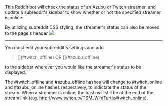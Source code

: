 This Reddit bot will check the status of an Azubu or Twitch streamer, and update a subreddit's sidebar to show whether or not the specified streamer is online.

By utilizing subreddit CSS styling, the streamer's status can also be moved to the page's header
<img src="http://i.imgur.com/YVBgMYv.png">

<hr>

You must edit your subreddit's settings and add
> \[\]\(#twitch_offline\)
OR
> \[\]\(#azubu_offline\)

to the sidebar wherever you would like the streamer's status to be displayed.

The #twitch_offline and #azubu_offline hashes will change to #twitch_online and #azubu_online hashes respectively, to indictate the status of the stream.  When a streamer is online, the hash will still be at the end of the stream link (e.g. http://www.twitch.tv/TSM_WildTurtle#twitch_online).
